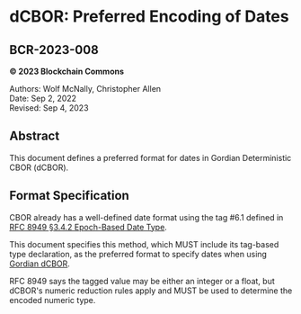 # dCBOR: Preferred Encoding of Dates

## BCR-2023-008

**© 2023 Blockchain Commons**

Authors: Wolf McNally, Christopher Allen<br/>
Date: Sep 2, 2022<br/>
Revised: Sep 4, 2023

## Abstract

This document defines a preferred format for dates in Gordian Deterministic CBOR (dCBOR).

## Format Specification

CBOR already has a well-defined date format using the tag #6.1 defined in [RFC 8949 §3.4.2 Epoch-Based Date Type](https://www.rfc-editor.org/rfc/rfc8949.html#section-3.4.2).

This document specifies this method, which MUST include its tag-based type declaration, as the preferred format to specify dates when using [Gordian dCBOR](https://datatracker.ietf.org/doc/draft-mcnally-deterministic-cbor/).

RFC 8949 says the tagged value may be either an integer or a float, but dCBOR's numeric reduction rules apply and MUST be used to determine the encoded numeric type.
